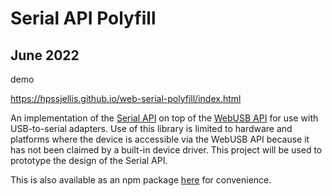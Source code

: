 # Serial API Polyfill


## June 2022

demo

https://hpssjellis.github.io/web-serial-polyfill/index.html



An implementation of the [Serial API](https://wicg.github.io/serial) on top of
the [WebUSB API](https://wicg.github.io/webusb) for use with USB-to-serial
adapters. Use of this library is limited to hardware and platforms where the
device is accessible via the WebUSB API because it has not been claimed by a
built-in device driver. This project will be used to prototype the design of
the Serial API.

This is also available as an npm package [here](https://www.npmjs.com/package/web-serial-polyfill) for convenience.
